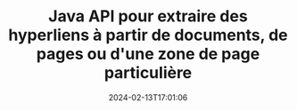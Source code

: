 ---
############################# Static ############################
layout: "auto-gen-parser"
date: 2024-02-13T17:01:06
draft: false
otherformats: dot dotm dotx epub html mht mhtml odp ods odt one otp ott pdf pps ppsx
ext: docx

############################# Head ############################
head_title: "Extraire les hyperliens des documents dans Java"
head_description: "L'API GroupDocs.Parser for Java permet aux développeurs d'extraire des hyperliens à partir de documents, d'une page de documentation ou d'une zone de page spécifique de Excel, PowerPoint, PDF, Outlook et plus."

############################# Header ############################
title: "Java API pour extraire des hyperliens à partir de documents, de pages ou d'une zone de page particulière"
description: "GroupDocs.Parser for Java L'API facilite le travail des développeurs en leur permettant d'extraire des hyperliens à partir de documents, de la page d'un document ou d'une page spécifique Zone de PDF, DOCX, PPTX, EML, MSG, XLS, {322 }, CSV, RTF, EPUB et bien d'autres."
bg_image: "https://cms.admin.containerize.com/templates/aspose/App_Themes/V3/images/bg/header1.png"
bg_overlay: false
button:
    enable: true
    icon: "fas fa-arrow-down"
    label: "Télécharger la version d'essai gratuite"
    link: "https://downloads.groupdocs.com/parser/java"

############################# SubMenu ############################
submenu:
    enable: true

    left:
        img_alt: "GroupDocs.Parser for Java"
        image: "https://cms.admin.containerize.com/templates/groupdocs/images/product-logos/90x90-noborder/groupdocs-parser-java.png"
        product: "GroupDocs.Parser"
        platform: "Java"

    middle:
        button:

            # button loop
            - link: "https://apireference.groupdocs.com/parser/java"
              text: "Référence API"

            # button loop
            - link: "https://github.com/groupdocs-parser"
              text: "Exemples de codes"

            # button loop
            - link: "https://products.groupdocs.app/parser/family"
              text: "Démos en direct"

            # button loop
            - link: "https://purchase.groupdocs.com/pricing/parser/java"
              text: "Tarification"

    right:
        link_download: "https://downloads.groupdocs.com/parser"
        link_learn: "https://docs.groupdocs.com/parser/java"
        link_buy: "https://purchase.groupdocs.com"

############################# About ############################
about:
    enable: true
    title: "Comment analyser et extraire les hyperliens des documents DOCX via l'API Java ?"
    content: |
        Un lien hypertexte est un morceau de texte ou une image ou une icône qui pointe vers un document entier ou vers une partie particulière d'un document. L'utilisation d'hyperliens permet aux utilisateurs de naviguer vers une page Web ou un document. Il est souvent nécessaire d'extraire des hyperliens d'un document et de l'utiliser pour accéder à un document externe ou à une page Web. GroupDocs.Parser for Java est une fascinante API d'extraction de texte de document qui fournit des fonctionnalités complètes pour la mise en œuvre de solutions d'extraction de texte et de métadonnées. Il prend en charge l'extraction de texte et d'hyperliens à partir des formats PDF, e-mails, livres électroniques, Microsoft Office : Word (DOC, DOCX), PowerPoint (PPT, PPTX), Excel ( XLS, XLSX), les formats LibreOffice et bien d'autres. Il prend en charge plusieurs fonctionnalités avancées pour l'analyse de documents, l'extraction de texte brut et structuré, la recherche de texte par mots-clés, l'extraction de métadonnées ou d'images, de conteneurs ainsi que de pièces jointes et bien d'autres.
        
        

############################# Steps ############################
steps:
    enable: true
    title_left: "Extraire les hyperliens de DOCX dans Java"
    content_left: |
        [GroupDocs.Parser for Java](/fr/parser/java/) permet aux développeurs Java d'extraire facilement des liens hypertexte d'un fichier DOCX en mettant en œuvre quelques étapes simples.
        
        * Instanciez l'objet [Parser](https://reference.groupdocs.com/java/parser/com.groupdocs.parser/Parser) pour le document initial ;
        * Vérifiez si le document prend en charge l'extraction de lien hypertexte ;
        * Appelez la méthode [getHyperlinks](https://reference.groupdocs.com/parser/java/com.groupdocs.parser/parser/#getHyperlinks--) et obtenez la collection de [PageHyperlinkArea](https://reference.groupdocs.com/parser/java/com.groupdocs.parser.data/PageHyperlinkArea) objets ;
        * Parcourez la collection et obtenez un texte de lien hypertexte et une URL.

    title_right: "En savoir plus sur l'extraction des hyperliens"
    content_right: |
        * <a href="https://docs.groupdocs.com/parser/java/extract-hyperlinks-from-document/">Comment extraire des hyperliens d'un document</a>
        * <a href="https://docs.groupdocs.com/parser/java/extract-hyperlinks-from-document-page/">Comment extraire les hyperliens de la page du document</a>
        * <a href="https://docs.groupdocs.com/parser/java/extract-hyperlinks-from-document-page-area/">Comment extraire des hyperliens de la zone de page du document</a>
    
    code: |
     {{% parser/additional-styles %}}
     {{< parser/code-parser title="Comment extraire des hyperliens du fichier DOCX à l'aide de l'exemple de code Java">}}

        ```java    
        // Extraire les hyperliens du fichier DOCX à l'aide de l'API GroupDocs.Parser
        // Créer une instance de la classe Parser
        try (Parser parser = new Parser(Constants.HyperlinksPdf)) {
            // Vérifiez si le document prend en charge l'extraction de lien hypertexte
            if (!parser.getFeatures().isHyperlinks()) {
                System.out.println("Le document ne prend pas en charge l'extraction de liens hypertexte.");
                return;
            }
            // Extraire les hyperliens du document
            Iterable<PageHyperlinkArea> hyperlinks = parser.getHyperlinks();
            // Itérer sur les hyperliens
            for (PageHyperlinkArea h : hyperlinks) {
                // Imprimer le texte du lien hypertexte
                System.out.println(h.getText());
                // Imprimer l'URL du lien hypertexte
                System.out.println(h.getUrl());
                System.out.println();
            }
        }
        ```
     {{< /parser/code-parser >}}

############################# More ############################
more:
    enable: true
    title_left: "Configuration requise"
    content_left: |
        GroupDocs.Parser for Java Les API sont prises en charge sur toutes les principales plates-formes et systèmes d'exploitation. Avant d'exécuter le code ci-dessous, assurez-vous que les prérequis suivants sont installés sur votre système.
        
        * Systèmes d'exploitation : Microsoft Windows, Linux, MacOS
        * Environnements de développement : NetBeans, Intellij IDEA, Eclipse, etc.
        * Cadres
        * Téléchargez la dernière version de GroupDocs.Parser for Java depuis [Maven](https://repository.groupdocs.com/webapp/#/artifacts/browse/tree/General/repo/com/groupdocs/groupdocs-parser)

    title_right: "Pourquoi utiliser GroupDocs.Parser for Java"
    content_right: |
        * Prise en charge de l'extraction de texte brut à partir de tous les documents pris en charge    
        * Analyse de documents via des modèles définis par l'utilisateur    
        * Prise en charge complète de l'extraction de texte structuré    
        * Recherche de texte par mot-clé ainsi que par expression régulière    
        * Extraire du texte formaté, des métadonnées, des images, des conteneurs et des pièces jointes    
        * Extraire la table des matières pour certains formats de document pris en charge    
        * Analyser les données de formulaire de PDF documents    
        * Extraire les hyperliens du document   
        
############################# About Formats ############################
about_formats:
    enable: true

############################# More Formats ############################
more_formats:
    enable: true
    title: "Extraire des liens hypertexte à partir d'autres formats de documents"
    content: |
        Java API d'analyse de documents et d'extraction d'hyperliens pour les formats de fichiers et les images. Extrayez les données pour certains des formats de fichiers populaires comme indiqué ci-dessous.

############################# Back to top ###############################
back_to_top:
    enable: true
---